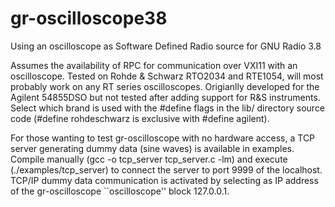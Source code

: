 # gr-oscilloscope38
Using an oscilloscope as Software Defined Radio source for GNU Radio 3.8

Assumes the availability of RPC for communication over VXI11 with an oscilloscope.
Tested on Rohde & Schwarz RTO2034 and RTE1054, will most probably work on any RT series
oscilloscopes. Origianlly developed for the Agilent 54855DSO but not tested after
adding support for R&S instruments. Select which brand is used with the #define flags
in the lib/ directory source code (#define rohdeschwarz is exclusive with #define agilent).

For those wanting to test gr-oscilloscope with no hardware access, a TCP server generating
dummy data (sine waves) is available in examples. Compile manually (gcc -o tcp_server 
tcp_server.c -lm) and execute (./examples/tcp_server) to connect the server to port 9999 of
the localhost. TCP/IP dummy data communication is activated by selecting as IP address
of the gr-oscilloscope ``oscilloscope'' block 127.0.0.1.

